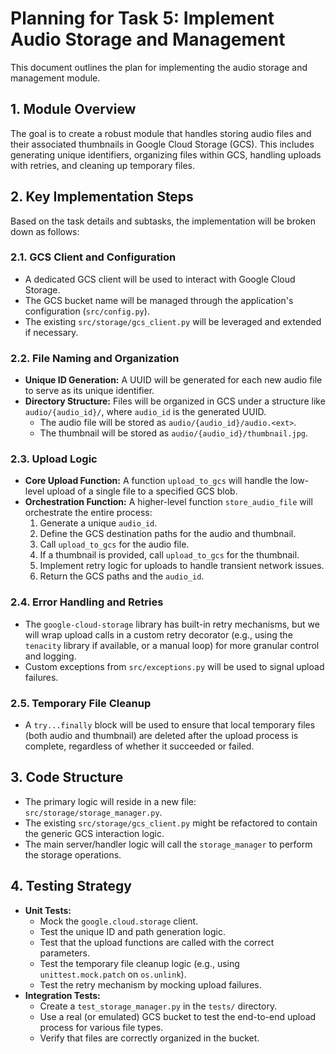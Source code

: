 # Planning for Task 5: Implement Audio Storage and Management

This document outlines the plan for implementing the audio storage and management module.

## 1. Module Overview

The goal is to create a robust module that handles storing audio files and their associated thumbnails in Google Cloud Storage (GCS). This includes generating unique identifiers, organizing files within GCS, handling uploads with retries, and cleaning up temporary files.

## 2. Key Implementation Steps

Based on the task details and subtasks, the implementation will be broken down as follows:

### 2.1. GCS Client and Configuration

*   A dedicated GCS client will be used to interact with Google Cloud Storage.
*   The GCS bucket name will be managed through the application's configuration (`src/config.py`).
*   The existing `src/storage/gcs_client.py` will be leveraged and extended if necessary.

### 2.2. File Naming and Organization

*   **Unique ID Generation:** A UUID will be generated for each new audio file to serve as its unique identifier.
*   **Directory Structure:** Files will be organized in GCS under a structure like `audio/{audio_id}/`, where `audio_id` is the generated UUID.
    *   The audio file will be stored as `audio/{audio_id}/audio.<ext>`.
    *   The thumbnail will be stored as `audio/{audio_id}/thumbnail.jpg`.

### 2.3. Upload Logic

*   **Core Upload Function:** A function `upload_to_gcs` will handle the low-level upload of a single file to a specified GCS blob.
*   **Orchestration Function:** A higher-level function `store_audio_file` will orchestrate the entire process:
    1.  Generate a unique `audio_id`.
    2.  Define the GCS destination paths for the audio and thumbnail.
    3.  Call `upload_to_gcs` for the audio file.
    4.  If a thumbnail is provided, call `upload_to_gcs` for the thumbnail.
    5.  Implement retry logic for uploads to handle transient network issues.
    6.  Return the GCS paths and the `audio_id`.

### 2.4. Error Handling and Retries

*   The `google-cloud-storage` library has built-in retry mechanisms, but we will wrap upload calls in a custom retry decorator (e.g., using the `tenacity` library if available, or a manual loop) for more granular control and logging.
*   Custom exceptions from `src/exceptions.py` will be used to signal upload failures.

### 2.5. Temporary File Cleanup

*   A `try...finally` block will be used to ensure that local temporary files (both audio and thumbnail) are deleted after the upload process is complete, regardless of whether it succeeded or failed.

## 3. Code Structure

*   The primary logic will reside in a new file: `src/storage/storage_manager.py`.
*   The existing `src/storage/gcs_client.py` might be refactored to contain the generic GCS interaction logic.
*   The main server/handler logic will call the `storage_manager` to perform the storage operations.

## 4. Testing Strategy

*   **Unit Tests:**
    *   Mock the `google.cloud.storage` client.
    *   Test the unique ID and path generation logic.
    *   Test that the upload functions are called with the correct parameters.
    *   Test the temporary file cleanup logic (e.g., using `unittest.mock.patch` on `os.unlink`).
    *   Test the retry mechanism by mocking upload failures.
*   **Integration Tests:**
    *   Create a `test_storage_manager.py` in the `tests/` directory.
    *   Use a real (or emulated) GCS bucket to test the end-to-end upload process for various file types.
    *   Verify that files are correctly organized in the bucket.
